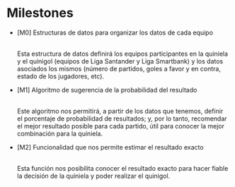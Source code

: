 # Milestones

<ul>
  <li>[M0] Estructuras de datos para organizar los datos de cada equipo</li><br/>
  
  Esta estructura de datos definirá los equipos participantes en la quiniela y el quinigol (equipos de Liga Santander y Liga Smartbank) y los datos asociados los mismos (número de partidos, goles a favor y en contra, estado de los jugadores, etc).   
  
  <li>[M1] Algoritmo de sugerencia de la probabilidad del resultado</li><br/>
  
  Este algoritmo nos permitirá, a partir de los datos que tenemos, definir el porcentaje de probabilidad de resultados; y, por lo tanto, recomendar el mejor resultado posible para cada partido, útil para conocer la mejor combinación para la quiniela.
  
  <li>[M2] Funcionalidad que nos permite estimar el resultado exacto</li><br/>
  
  Esta función nos posibilita conocer el resultado exacto para hacer fiable la decisión de la quiniela y poder realizar el quinigol.
</ul>
